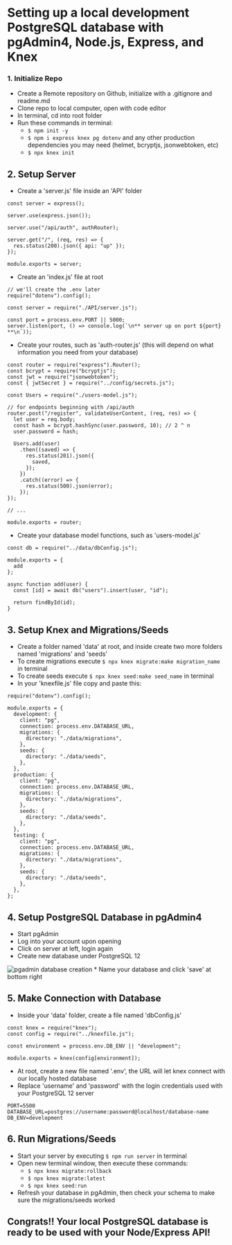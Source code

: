 # Setting up a local development PostgreSQL database with pgAdmin4, Node.js, Express, and Knex #

### 1. Initialize Repo
* Create a Remote repository on Github, initialize with a .gitignore and readme.md
* Clone repo to local computer, open with code editor
* In terminal, cd into root folder
* Run these commands in terminal:
  * `$ npm init -y`
  * `$ npm i express knex pg dotenv` and any other production dependencies you may need (helmet, bcryptjs, jsonwebtoken, etc)
  * `$ npx knex init`
  
## 2. Setup Server
* Create a 'server.js' file inside an 'API' folder
```
const server = express();

server.use(express.json());

server.use("/api/auth", authRouter);

server.get("/", (req, res) => {
  res.status(200).json({ api: "up" });
});

module.exports = server;
```
* Create an 'index.js' file at root
```
// we'll create the .env later
require("dotenv").config();

const server = require("./API/server.js");

const port = process.env.PORT || 5000;
server.listen(port, () => console.log(`\n** server up on port ${port} **\n`));
```
* Create your routes, such as 'auth-router.js' (this will depend on what information you need from your database)
```
const router = require("express").Router();
const bcrypt = require("bcryptjs");
const jwt = require("jsonwebtoken");
const { jwtSecret } = require("../config/secrets.js");

const Users = require("./users-model.js");

// for endpoints beginning with /api/auth
router.post("/register", validateUserContent, (req, res) => {
  let user = req.body;
  const hash = bcrypt.hashSync(user.password, 10); // 2 ^ n
  user.password = hash;

  Users.add(user)
    .then((saved) => {
      res.status(201).json({
        saved,
      });
    })
    .catch((error) => {
      res.status(500).json(error);
    });
});

// ...

module.exports = router;
```
* Create your database model functions, such as 'users-model.js'
```
const db = require("../data/dbConfig.js");

module.exports = {
  add
};

async function add(user) {
  const [id] = await db("users").insert(user, "id");

  return findById(id);
}
```

## 3. Setup Knex and Migrations/Seeds
* Create a folder named 'data' at root, and inside create two more folders named 'migrations' and 'seeds'
* To create migrations execute `$ npx knex migrate:make migration_name` in terminal
* To create seeds execute `$ npx knex seed:make seed_name` in terminal
* In your 'knexfile.js' file copy and paste this:
```
require("dotenv").config();

module.exports = {
  development: {
    client: "pg",
    connection: process.env.DATABASE_URL,
    migrations: {
      directory: "./data/migrations",
    },
    seeds: {
      directory: "./data/seeds",
    },
  },
  production: {
    client: "pg",
    connection: process.env.DATABASE_URL,
    migrations: {
      directory: "./data/migrations",
    },
    seeds: {
      directory: "./data/seeds",
    },
  },
  testing: {
    client: "pg",
    connection: process.env.DATABASE_URL,
    migrations: {
      directory: "./data/migrations",
    },
    seeds: {
      directory: "./data/seeds",
    },
  },
};
```

## 4. Setup PostgreSQL Database in pgAdmin4
* Start pgAdmin
* Log into your account upon opening
* Click on server at left, login again
* Create new database under PostgreSQL 12
<img src="https://i.ibb.co/P64Fg3n/pgadmin1.png" alt="pgadmin database creation" border="0"/>
* Name your database and click 'save' at bottom right

## 5. Make Connection with Database
* Inside your 'data' folder, create a file named 'dbConfig.js'
```
const knex = require("knex");
const config = require("../knexfile.js");

const environment = process.env.DB_ENV || "development";

module.exports = knex(config[environment]);
```
* At root, create a new file named '.env', the URL will let knex connect with our locally hosted database
* Replace 'username' and 'password' with the login credentials used with your PostgreSQL 12 server
```
PORT=5500
DATABASE_URL=postgres://username:password@localhost/database-name
DB_ENV=development
```

## 6. Run Migrations/Seeds
* Start your server by executing `$ npm run server` in terminal
* Open new terminal window, then execute these commands:
  * `$ npx knex migrate:rollback`
  * `$ npx knex migrate:latest`
  * `$ npx knex seed:run`
* Refresh your database in pgAdmin, then check your schema to make sure the migrations/seeds worked

## Congrats!! Your local PostgreSQL database is ready to be used with your Node/Express API!
